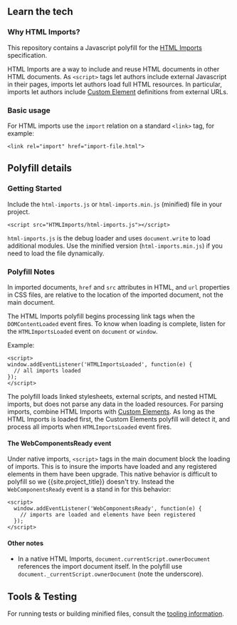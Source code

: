 ## Learn the tech

### Why HTML Imports?

This repository contains a Javascript polyfill for the [HTML Imports](https://dvcs.w3.org/hg/webcomponents/raw-file/tip/spec/imports/index.html) specification.

HTML Imports are a way to include and reuse HTML documents in other HTML documents. As `<script>` tags let authors include external Javascript in their pages, imports let authors load full HTML resources.  In particular, imports let authors include [Custom Element](https://github.com/Polymer/CustomElements) definitions from external URLs.

### Basic usage

For HTML imports use the `import` relation on a standard `<link>` tag, for example:

    <link rel="import" href="import-file.html">

## Polyfill details

### Getting Started

Include the `html-imports.js` or `html-imports.min.js` (minified) file in your project.

    <script src="HTMLImports/html-imports.js"></script>

`html-imports.js` is the debug loader and uses `document.write` to load additional modules. 
Use the minified version (`html-imports.min.js`) if you need to load the file dynamically.

### Polyfill Notes

In imported documents, `href` and `src` attributes in HTML, and `url` properties in CSS files, are relative to the location of the imported document, not the main document.

The HTML Imports polyfill begins processing link tags when the `DOMContentLoaded` event fires. To know when loading is complete, listen for the `HTMLImportsLoaded` event on `document` or `window`.

Example:

    <script>
    window.addEventListener('HTMLImportsLoaded', function(e) {
      // all imports loaded
    });
    </script>

The polyfill loads linked stylesheets, external scripts, and nested HTML imports, but does not parse any data in the loaded resources. For parsing imports, combine HTML Imports with  [Custom Elements](https://github.com/Polymer/CustomElements). As long as the HTML Imports is loaded first, the Custom Elements polyfill will detect it, and process all imports when `HTMLImportsLoaded` event fires.

#### The WebComponentsReady event

Under native imports, `<script>` tags in the main document block the loading of imports. This is to insure the imports have loaded and any registered elements in them have been upgrade. This native behavior is difficult to polyfill so we {{site.project_title}} doesn't try. Instead the `WebComponentsReady` event is a stand in for this behavior:

    <script>
      window.addEventListener('WebComponentsReady', function(e) {
        // imports are loaded and elements have been registered
      });
    </script>

#### Other notes

- In a native HTML Imports, `document.currentScript.ownerDocument` references the import document itself. In the polyfill use `document._currentScript.ownerDocument` (note the underscore).

## Tools & Testing

For running tests or building minified files, consult the [tooling information](http://polymer-project.org/resources/tooling-strategy.html).
